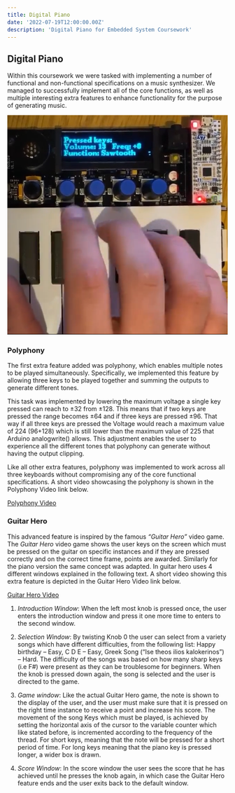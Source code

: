 ```yaml
---
title: Digital Piano
date: '2022-07-19T12:00:00.00Z'
description: 'Digital Piano for Embedded System Coursework'
---
```


## Digital Piano

Within this coursework we were tasked with implementing a number of functional and non-functional specifications on a music synthesizer. We managed to successfully implement all of the core functions, as well as multiple interesting extra features to enhance functionality for the purpose of generating music.

![Digital Piano](./digital_piano.png)

### Polyphony

The first extra feature added was polyphony, which enables multiple notes to be played simultaneously. Specifically, we implemented this feature by allowing three keys to be played together and summing the outputs to generate different tones.

This task was implemented by lowering the maximum voltage a single key pressed can reach to ±32 from ±128. This means that if two keys are pressed the range becomes ±64 and if three keys are pressed ±96. That way if all three keys are pressed the Voltage would reach a maximum value of 224 (96+128) which is still lower than the maximum value of 225 that Arduino analogwrite() allows. This adjustment enables the user to experience all the different tones that polyphony can generate without having the output clipping.

Like all other extra features, polyphony was implemented to work across all three keyboards without compromising any of the core functional specifications. A short video showcasing the polyphony is shown in the Polyphony Video link below.

[Polyphony Video](https://drive.google.com/file/d/1br4ahsSOpLz666puIZmlDVTpBRQRuHu5/view?usp=sharing)

### Guitar Hero

This advanced feature is inspired by the famous *“Guitar Hero”* video game. The *Guitar Hero* video game shows the user keys on the screen which must be pressed on the guitar on specific instances and if they are pressed correctly and on the correct time frame, points are awarded. Similarly for the piano version the same concept was adapted. In guitar hero uses 4 different windows explained in the following text. A short video showing this extra feature is depicted in the Guitar Hero Video link below.

[Guitar Hero Video](https://drive.google.com/file/d/1KCEza5XFkuf_CEl8RuKQn2_ienB20qZE/view?usp=sharing)

1. *Introduction Window*: When the left most knob is pressed once, the user enters the introduction window and press it one more time to enters to the second window. 

2. *Selection Window*: By twisting Knob 0 the user can select from a variety songs which have different difficulties, from the following list: Happy birthday – Easy, C D E – Easy, Greek Song (“Ise theos ilios kalokerinos”) – Hard. The difficulty of the songs was based on how many sharp keys (i.e F#) were present as they can be troublesome for beginners. When the knob is pressed down again, the song is selected and the user is directed to the game.

3. *Game window*: Like the actual Guitar Hero game, the note is shown to the display of the user, and the user must make sure that it is pressed on the right time instance to receive a point and increase his score. The movement of the song Keys which must be played, is achieved by setting the horizontal axis of the cursor to the variable counter which like stated before, is incremented according to the frequency of the thread.
For short keys, meaning that the note will be pressed for a short period of time.
For long keys meaning that the piano key is pressed longer, a wider box is drawn.

4. *Score Window*: In the score window the user sees the score that he has achieved until he presses the knob again, in which case the Guitar Hero feature ends and the user exits back to the default window. 

